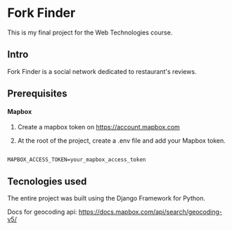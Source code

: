 # Fork Finder

This is my final project for the Web Technologies course.

## Intro

Fork Finder is a social network dedicated to restaurant's reviews.

## Prerequisites

#### Mapbox

1. Create a mapbox token on https://account.mapbox.com

2. At the root of the project, create a .env file and add your Mapbox token.

```env

MAPBOX_ACCESS_TOKEN=your_mapbox_access_token

```

## Tecnologies used

The entire project was built using the Django Framework for Python. 

Docs for geocoding api: https://docs.mapbox.com/api/search/geocoding-v5/ 
